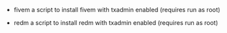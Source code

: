 - fivem
a script to install fivem with txadmin enabled (requires run as root)

- redm
a script to install redm with txadmin enabled (requires run as root)
